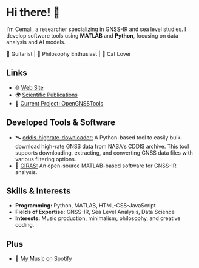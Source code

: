 # Hi there! 👋

I’m Cemali, a researcher specializing in GNSS-IR and sea level studies. I develop software tools using **MATLAB** and **Python**, focusing on data analysis and AI models.

🎸 Guitarist | 📖 Philosophy Enthusiast | 🐾 Cat Lover

## Links
- 🌐 [Web Site](https://cemalialtuntas.github.io/)
- 🌍 [Scientific Publications](https://avesis.yildiz.edu.tr/cemali/publications)
- 🚀 [Current Project: OpenGNSSTools](https://github.com/OpenGNSSTools)

## Developed Tools & Software
- 🛰️ [cddis-highrate-downloader:](https://github.com/cemalialtuntas/cddis-highrate-downloader) A Python-based tool to easily bulk-download high-rate GNSS data from NASA's CDDIS archive. This tool supports downloading, extracting, and converting GNSS data files with various filtering options.
- 📡 [GIRAS:](https://github.com/cemalialtuntas/GIRAS-GPS-Solutions) An open-source MATLAB-based software for GNSS-IR analysis.

## Skills & Interests
- **Programming:** Python, MATLAB, HTML-CSS-JavaScript
- **Fields of Expertise:** GNSS-IR, Sea Level Analysis, Data Science
- **Interests:** Music production, minimalism, philosophy, and creative coding.


## Plus
- 🎵 [My Music on Spotify](https://open.spotify.com/intl-tr/artist/0OtHz9g7GmRcm2E3Aqe4iU?si=vrKuY0ZJShuplnamBo8kFw)
